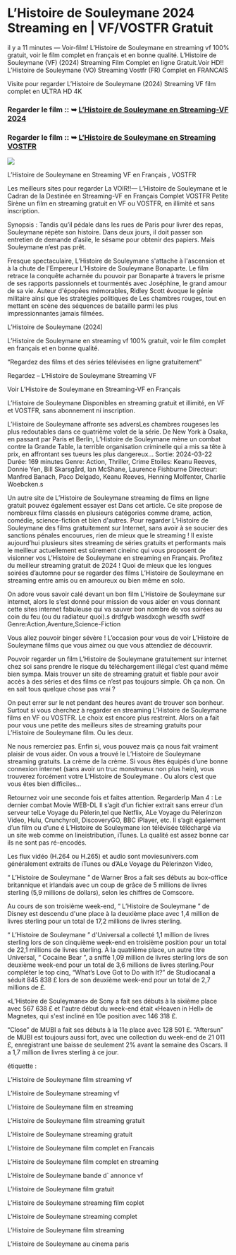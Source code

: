 # L’Histoire de Souleymane 2024 Streaming en | VF/VOSTFR Gratuit

il y a 11 minutes — Voir-film! L’Histoire de Souleymane en streaming vf 100% gratuit, voir le film complet en français et en bonne qualité. L’Histoire de Souleymane (VF) (2024) Streaming Film Complet en ligne Gratuit.Voir HD!! L’Histoire de Souleymane (VO) Streaming Vostfr (FR) Complet en FRANCAIS

Visite pour regarder L’Histoire de Souleymane (2024) Streaming VF film complet en ULTRA HD 4K

### Regarder le film :: ➥ [L’Histoire de Souleymane en Streaming-VF 2024](https://t.co/zlZKnJoLx7)

### Regarder le film :: ➥ [L’Histoire de Souleymane en Streaming VOSTFR](https://t.co/zlZKnJoLx7)

<p dir="auto"><a href="https://t.co/zlZKnJoLx7" title="PLAY NOW" rel="nofollow"><img src="https://i.imgur.com/jhNGoEt.gif" style="max-width: 100%;"></a></p>

L’Histoire de Souleymane en Streaming VF en Français , VOSTFR

Les meilleurs sites pour regarder La VOIR!!— L’Histoire de Souleymane et le Cadran de la Destinée en Streaming-VF en Français Complet VOSTFR Petite Sirène un film en streaming gratuit en VF ou VOSTFR, en illimité et sans inscription.

Synopsis : Tandis qu’il pédale dans les rues de Paris pour livrer des repas, Souleymane répète son histoire. Dans deux jours, il doit passer son entretien de demande d’asile, le sésame pour obtenir des papiers. Mais Souleymane n’est pas prêt.

Fresque spectaculaire, L’Histoire de Souleymane s'attache à l'ascension et à la chute de l'Empereur L’Histoire de Souleymane Bonaparte. Le film retrace la conquête acharnée du pouvoir par Bonaparte à travers le prisme de ses rapports passionnels et tourmentés avec Joséphine, le grand amour de sa vie. Auteur d'épopées mémorables, Ridley Scott évoque le génie militaire ainsi que les stratégies politiques de Les chambres rouges, tout en mettant en scène des séquences de bataille parmi les plus impressionnantes jamais filmées.

L’Histoire de Souleymane (2024)

L’Histoire de Souleymane en streaming vf 100% gratuit, voir le film complet en français et en bonne qualité.

“Regardez des films et des séries télévisées en ligne gratuitement”

Regardez – L’Histoire de Souleymane Streaming VF

Voir L’Histoire de Souleymane en Streaming-VF en Français

L’Histoire de Souleymane Disponibles en streaming gratuit et illimité, en VF et VOSTFR, sans abonnement ni inscription.

L’Histoire de Souleymane affronte ses adversLes chambres rougeses les plus redoutables dans ce quatrième volet de la série. De New York à Osaka, en passant par Paris et Berlin, L’Histoire de Souleymane mène un combat contre la Grande Table, la terrible organisation criminelle qui a mis sa tête à prix, en affrontant ses tueurs les plus dangereux... Sortie: 2024-03-22 Durée: 169 minutes Genre: Action, Thriller, Crime Etoiles: Keanu Reeves, Donnie Yen, Bill Skarsgård, Ian McShane, Laurence Fishburne Directeur: Manfred Banach, Paco Delgado, Keanu Reeves, Henning Molfenter, Charlie Woebcken.s

Un autre site de L’Histoire de Souleymane streaming de films en ligne gratuit pouvez également essayer est Dans cet article. Ce site propose de nombreux films classés en plusieurs catégories comme drame, action, comédie, science-fiction et bien d'autres. Pour regarder L’Histoire de Souleymane des films gratuitement sur Internet, sans avoir à se soucier des sanctions pénales encourues, rien de mieux que le streaming ! Il existe aujourd’hui plusieurs sites streaming de séries gratuits et performants mais le meilleur actuellement est sûrement cineinc qui vous proposent de visionner vos L’Histoire de Souleymane en streaming en Français. Profitez du meilleur streaming gratuit de 2024 ! Quoi de mieux que les longues soirées d’automne pour se regarder des films L’Histoire de Souleymane en streaming entre amis ou en amoureux ou bien même en solo.

On adore vous savoir calé devant un bon film L’Histoire de Souleymane sur internet, alors le s’est donné pour mission de vous aider en vous donnant cette sites internet fabuleuse qui va sauver bon nombre de vos soirées au coin du feu (ou du radiateur quoi).s drdfgvb wasdxcgh wesdfh swdf Genre:Action,Aventure,Science-Fiction

Vous allez pouvoir binger sévère ! L’occasion pour vous de voir L’Histoire de Souleymane films que vous aimez ou que vous attendiez de découvrir.

Pouvoir regarder un film L’Histoire de Souleymane gratuitement sur internet chez soi sans prendre le risque du téléchargement illégal c’est quand même bien sympa. Mais trouver un site de streaming gratuit et fiable pour avoir accès à des séries et des films ce n’est pas toujours simple. Oh ça non. On en sait tous quelque chose pas vrai ?

On peut errer sur le net pendant des heures avant de trouver son bonheur. Surtout si vous cherchez à regarder en streaming L’Histoire de Souleymane films en VF ou VOSTFR. Le choix est encore plus restreint. Alors on a fait pour vous une petite des meilleurs sites de streaming gratuits pour L’Histoire de Souleymane film. Ou les deux.

Ne nous remerciez pas. Enfin si, vous pouvez mais ça nous fait vraiment plaisir de vous aider. On vous a trouvé le L’Histoire de Souleymane streaming gratuits. La crème de la crème. Si vous êtes équipés d’une bonne connexion internet (sans avoir un truc monstrueux non plus hein), vous trouverez forcément votre L’Histoire de Souleymane . Ou alors c’est que vous êtes bien difficiles…

Retournez voir une seconde fois et faites attention. RegarderIp Man 4 : Le dernier combat Movie WEB-DL Il s’agit d’un fichier extrait sans erreur d’un serveur telLe Voyage du Pèlerin,tel que Netflix, ALe Voyage du Pèlerinzon Video, Hulu, Crunchyroll, DiscoveryGO, BBC iPlayer, etc. Il s’agit également d’un film ou d’une é L’Histoire de Souleymane ion télévisée téléchargé via un site web comme on lineistribution, iTunes. La qualité est assez bonne car ils ne sont pas ré-encodés.

Les flux vidéo (H.264 ou H.265) et audio sont moviesunivers.com généralement extraits de iTunes ou d’ALe Voyage du Pèlerinzon Video,

“ L’Histoire de Souleymane ” de Warner Bros a fait ses débuts au box-office britannique et irlandais avec un coup de grâce de 5 millions de livres sterling (5,9 millions de dollars), selon les chiffres de Comscore.

Au cours de son troisième week-end, “ L’Histoire de Souleymane ” de Disney est descendu d'une place à la deuxième place avec 1,4 million de livres sterling pour un total de 17,2 millions de livres sterling.

“ L’Histoire de Souleymane ” d'Universal a collecté 1,1 million de livres sterling lors de son cinquième week-end en troisième position pour un total de 22,1 millions de livres sterling. À la quatrième place, un autre titre Universal, “ Cocaine Bear ”, a sniffé 1,09 million de livres sterling lors de son deuxième week-end pour un total de 3,6 millions de livres sterling.Pour compléter le top cinq, “What’s Love Got to Do with It?” de Studiocanal a séduit 845 838 £ lors de son deuxième week-end pour un total de 2,7 millions de £.

«L’Histoire de Souleymane» de Sony a fait ses débuts à la sixième place avec 567 638 £ et l'autre début du week-end était «Heaven in Hell» de Magnetes, qui s'est incliné en 10e position avec 146 318 £.

“Close” de MUBI a fait ses débuts à la 11e place avec 128 501 £. “Aftersun” de MUBI est toujours aussi fort, avec une collection du week-end de 21 011 £, enregistrant une baisse de seulement 2% avant la semaine des Oscars. Il a 1,7 million de livres sterling à ce jour.

étiquette :

L’Histoire de Souleymane film streaming vf

L’Histoire de Souleymane streaming vf

L’Histoire de Souleymane film en streaming

L’Histoire de Souleymane film streaming gratuit

L’Histoire de Souleymane streaming gratuit

L’Histoire de Souleymane film complet en Francais

L’Histoire de Souleymane film complet en streaming

L’Histoire de Souleymane bande d` annonce vf

L’Histoire de Souleymane film gratuit

L’Histoire de Souleymane streaming film coplet

L’Histoire de Souleymane streaming complet

L’Histoire de Souleymane film streaming

L’Histoire de Souleymane au cinema paris
